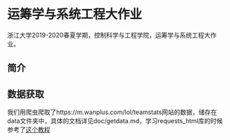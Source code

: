 # 运筹学与系统工程大作业
浙江大学2019-2020春夏学期，控制科学与工程学院，运筹学与系统工程大作业。

## 简介

## 数据获取
我们用爬虫爬取了https://m.wanplus.com/lol/teamstats网站的数据，储存在data文件夹中，具体的文档详见doc/getdata.md，学习requests_html库的时候参考了<a href=https://www.jianshu.com/p/dd234efeac3a>这个教程</a>
